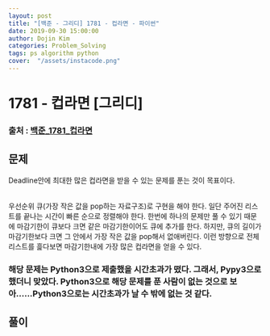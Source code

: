 ```yaml
---
layout: post
title: "[백준 - 그리디] 1781 - 컵라면 - 파이썬"
date: 2019-09-30 15:00:00
author: Dojin Kim
categories: Problem_Solving
tags: ps algorithm python
cover:  "/assets/instacode.png"
---
```


# 1781 - 컵라면 [그리디]

### 출처 : <a href="https://www.acmicpc.net/problem/1781">백준_1781_컵라면</a>

## 문제
Deadline안에 최대한 많은 컵라면을 받을 수 있는 문제를 푼는 것이 목표이다.

<br/>
우선순위 큐(가장 작은 값을 pop하는 자료구조)로 구현을 해야 한다. 일단 주어진 리스트를 끝나는 시간이 빠른 순으로 정렬해야 한다. 한번에 하나의 문제만 풀 수 있기 때문에 마감기한이 큐보다 크면 같은 마감기한이어도 큐에 추가를 한다. 하지만, 큐의 길이가 마감기한보다 크면 그 안에서 가장 작은 값을 pop해서 없애버린다. 이런 방향으로 전체 리스트를 흝다보면 마감기한내에 가장 많은 컵라면을 얻을 수 있다.

### 해당 문제는 Python3으로 제출했을 시간초과가 떴다. 그래서, Pypy3으로 했더니 맞았다. Python3으로 해당 문제를 푼 사람이 없는 것으로 보아......Python3으로는 시간초과가 날 수 밖에 없는 것 같다.


## 풀이
<script src="https://gist.github.com/dojinkimm/5d43890b2229c4e4ba376fb2cd6ddaa8.js"></script>